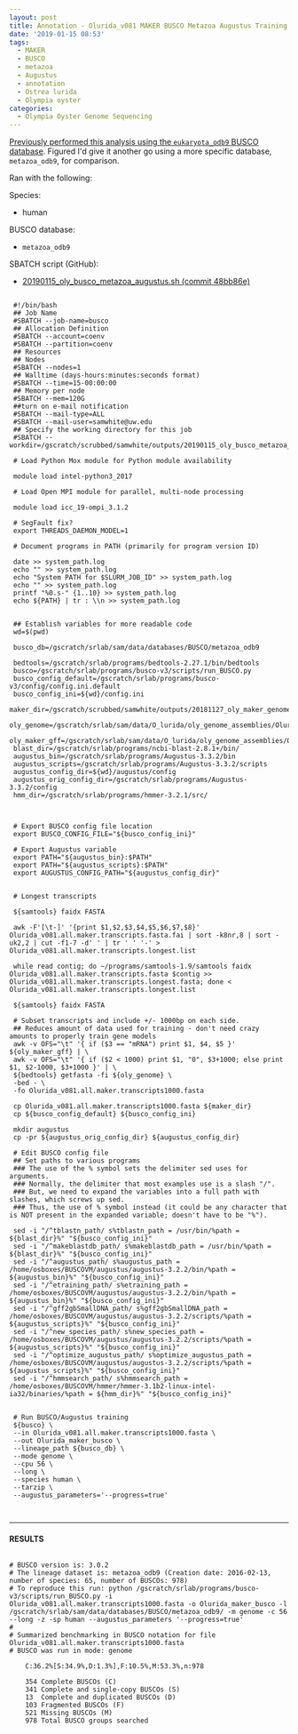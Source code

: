 ```yaml
---
layout: post
title: Annotation - Olurida_v081 MAKER BUSCO Metazoa Augustus Training on Mox
date: '2019-01-15 08:53'
tags:
  - MAKER
  - BUSCO
  - metazoa
  - Augustus
  - annotation
  - Ostrea lurida
  - Olympia oyster
categories:
  - Olympia Oyster Genome Sequencing
---
```

[Previously performed this analysis using the ```eukaryota_odb9``` BUSCO database](https://robertslab.github.io/sams-notebook/2019/01/14/Annotation-Olurida_v081-MAKER-BUSCO-Augustus-Training.html). Figured I'd give it another go using a more specific database, ```metazoa_odb9```, for comparison.

Ran with the following:

Species:

- human

BUSCO database:

- ```metazoa_odb9```

SBATCH script (GitHub):

- [20190115_oly_busco_metazoa_augustus.sh
 (commit 48bb86e)](https://github.com/RobertsLab/sams-notebook/blob/48bb86e0ca00e5315527a77521b5a2ea2cb616d3/sbatch_scripts/20190115_oly_busco_metazoa_augustus.sh)

 <pre><code>
 #!/bin/bash
 ## Job Name
 #SBATCH --job-name=busco
 ## Allocation Definition
 #SBATCH --account=coenv
 #SBATCH --partition=coenv
 ## Resources
 ## Nodes
 #SBATCH --nodes=1
 ## Walltime (days-hours:minutes:seconds format)
 #SBATCH --time=15-00:00:00
 ## Memory per node
 #SBATCH --mem=120G
 ##turn on e-mail notification
 #SBATCH --mail-type=ALL
 #SBATCH --mail-user=samwhite@uw.edu
 ## Specify the working directory for this job
 #SBATCH --workdir=/gscratch/scrubbed/samwhite/outputs/20190115_oly_busco_metazoa_augustus

 # Load Python Mox module for Python module availability

 module load intel-python3_2017

 # Load Open MPI module for parallel, multi-node processing

 module load icc_19-ompi_3.1.2

 # SegFault fix?
 export THREADS_DAEMON_MODEL=1

 # Document programs in PATH (primarily for program version ID)

 date >> system_path.log
 echo "" >> system_path.log
 echo "System PATH for $SLURM_JOB_ID" >> system_path.log
 echo "" >> system_path.log
 printf "%0.s-" {1..10} >> system_path.log
 echo ${PATH} | tr : \\n >> system_path.log


 ## Establish variables for more readable code
 wd=$(pwd)

 busco_db=/gscratch/srlab/sam/data/databases/BUSCO/metazoa_odb9

 bedtools=/gscratch/srlab/programs/bedtools-2.27.1/bin/bedtools
 busco=/gscratch/srlab/programs/busco-v3/scripts/run_BUSCO.py
 busco_config_default=/gscratch/srlab/programs/busco-v3/config/config.ini.default
 busco_config_ini=${wd}/config.ini
 maker_dir=/gscratch/scrubbed/samwhite/outputs/20181127_oly_maker_genome_annotation
 oly_genome=/gscratch/srlab/sam/data/O_lurida/oly_genome_assemblies/Olurida_v081/Olurida_v081.fa
 oly_maker_gff=/gscratch/srlab/sam/data/O_lurida/oly_genome_assemblies/Olurida_v081/Olurida_v081.maker.all.noseqs.gff
 blast_dir=/gscratch/srlab/programs/ncbi-blast-2.8.1+/bin/
 augustus_bin=/gscratch/srlab/programs/Augustus-3.3.2/bin
 augustus_scripts=/gscratch/srlab/programs/Augustus-3.3.2/scripts
 augustus_config_dir=${wd}/augustus/config
 augustus_orig_config_dir=/gscratch/srlab/programs/Augustus-3.3.2/config
 hmm_dir=/gscratch/srlab/programs/hmmer-3.2.1/src/



 # Export BUSCO config file location
 export BUSCO_CONFIG_FILE="${busco_config_ini}"

 # Export Augustus variable
 export PATH="${augustus_bin}:$PATH"
 export PATH="${augustus_scripts}:$PATH"
 export AUGUSTUS_CONFIG_PATH="${augustus_config_dir}"


 # Longest transcripts

 ${samtools} faidx FASTA

 awk -F'[\t-]' '{print $1,$2,$3,$4,$5,$6,$7,$8}' Olurida_v081.all.maker.transcripts.fasta.fai | sort -k8nr,8 | sort -uk2,2 | cut -f1-7 -d' ' | tr ' ' '-' > Olurida_v081.all.maker.transcripts.longest.list

 while read contig; do ~/programs/samtools-1.9/samtools faidx Olurida_v081.all.maker.transcripts.fasta $contig >> Olurida_v081.all.maker.transcripts.longest.fasta; done < Olurida_v081.all.maker.transcripts.longest.list

 ${samtools} faidx FASTA

 # Subset transcripts and include +/- 1000bp on each side.
 ## Reduces amount of data used for training - don't need crazy amounts to properly train gene models
 awk -v OFS="\t" '{ if ($3 == "mRNA") print $1, $4, $5 }' ${oly_maker_gff} | \
 awk -v OFS="\t" '{ if ($2 < 1000) print $1, "0", $3+1000; else print $1, $2-1000, $3+1000 }' | \
 ${bedtools} getfasta -fi ${oly_genome} \
 -bed - \
 -fo Olurida_v081.all.maker.transcripts1000.fasta

 cp Olurida_v081.all.maker.transcripts1000.fasta ${maker_dir}
 cp ${busco_config_default} ${busco_config_ini}

 mkdir augustus
 cp -pr ${augustus_orig_config_dir} ${augustus_config_dir}

 # Edit BUSCO config file
 ## Set paths to various programs
 ### The use of the % symbol sets the delimiter sed uses for arguments.
 ### Normally, the delimiter that most examples use is a slash "/".
 ### But, we need to expand the variables into a full path with slashes, which screws up sed.
 ### Thus, the use of % symbol instead (it could be any character that is NOT present in the expanded variable; doesn't have to be "%").

 sed -i "/^tblastn_path/ s%tblastn_path = /usr/bin/%path = ${blast_dir}%" "${busco_config_ini}"
 sed -i "/^makeblastdb_path/ s%makeblastdb_path = /usr/bin/%path = ${blast_dir}%" "${busco_config_ini}"
 sed -i "/^augustus_path/ s%augustus_path = /home/osboxes/BUSCOVM/augustus/augustus-3.2.2/bin/%path = ${augustus_bin}%" "${busco_config_ini}"
 sed -i "/^etraining_path/ s%etraining_path = /home/osboxes/BUSCOVM/augustus/augustus-3.2.2/bin/%path = ${augustus_bin}%" "${busco_config_ini}"
 sed -i "/^gff2gbSmallDNA_path/ s%gff2gbSmallDNA_path = /home/osboxes/BUSCOVM/augustus/augustus-3.2.2/scripts/%path = ${augustus_scripts}%" "${busco_config_ini}"
 sed -i "/^new_species_path/ s%new_species_path = /home/osboxes/BUSCOVM/augustus/augustus-3.2.2/scripts/%path = ${augustus_scripts}%" "${busco_config_ini}"
 sed -i "/^optimize_augustus_path/ s%optimize_augustus_path = /home/osboxes/BUSCOVM/augustus/augustus-3.2.2/scripts/%path = ${augustus_scripts}%" "${busco_config_ini}"
 sed -i "/^hmmsearch_path/ s%hmmsearch_path = /home/osboxes/BUSCOVM/hmmer/hmmer-3.1b2-linux-intel-ia32/binaries/%path = ${hmm_dir}%" "${busco_config_ini}"


 # Run BUSCO/Augustus training
 ${busco} \
 --in Olurida_v081.all.maker.transcripts1000.fasta \
 --out Olurida_maker_busco \
 --lineage_path ${busco_db} \
 --mode genome \
 --cpu 56 \
 --long \
 --species human \
 --tarzip \
 --augustus_parameters='--progress=true'

 </code></pre>


---

#### RESULTS



<pre><code>
# BUSCO version is: 3.0.2
# The lineage dataset is: metazoa_odb9 (Creation date: 2016-02-13, number of species: 65, number of BUSCOs: 978)
# To reproduce this run: python /gscratch/srlab/programs/busco-v3/scripts/run_BUSCO.py -i Olurida_v081.all.maker.transcripts1000.fasta -o Olurida_maker_busco -l /gscratch/srlab/sam/data/databases/BUSCO/metazoa_odb9/ -m genome -c 56 --long -z -sp human --augustus_parameters '--progress=true'
#
# Summarized benchmarking in BUSCO notation for file Olurida_v081.all.maker.transcripts1000.fasta
# BUSCO was run in mode: genome

	C:36.2%[S:34.9%,D:1.3%],F:10.5%,M:53.3%,n:978

	354	Complete BUSCOs (C)
	341	Complete and single-copy BUSCOs (S)
	13	Complete and duplicated BUSCOs (D)
	103	Fragmented BUSCOs (F)
	521	Missing BUSCOs (M)
	978	Total BUSCO groups searched
</code></pre>
